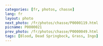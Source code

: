 ```yaml
---
categories: [fr, photos, chasse]
lang: fr
layout: photo
next_photo: /fr/photos/chasse/P0000119.html
picname: P0000021
prev_photo: /fr/photos/chasse/P0000049.html
tags: [Blood, Dead Springbock, Grass, Ingo]
---
```

